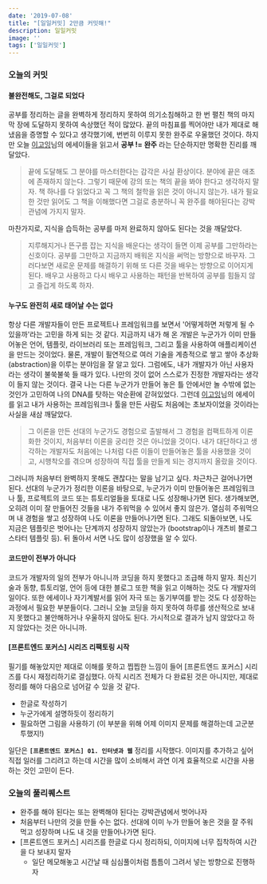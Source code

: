 ```yaml
---
date: '2019-07-08'
title: "[일일커밋] 2만큼 커밋해!"
description: 일일커밋
image: ''
tags: ['일일커밋']
---
```


### 오늘의 커밋

#### 불완전해도, 그걸로 되었다
공부를 정리하는 글을 완벽하게 정리하지 못하여 의기소침해하고 한 번 펼친 책의 마지막 장에 도달하지 못하여 속상했던 적이 많았다. 끝의 마침표를 찍어야만 내가 제대로 해냈음을 증명할 수 있다고 생각했기에, 번번히 이루지 못한 완주로 우울했던 것이다. 하지만 오늘 [이고잉](https://opentutorials.org/course/1189/15122)님의 에세이들을 읽고서 __공부 != 완주__ 라는 단순하지만 명확한 진리를 깨달았다.
> 끝에 도달해도 그 분야를 마스터한다는 감각은 사실 환상이다. 분야에 끝은 애초에 존재하지 않는다. 그렇기 때문에 강의 또는 책의 끝을 봐야 한다고 생각하지 말자. 책 하나를 다 읽었다고 꼭 그 책의 철학을 읽은 것이 아니지 않는가. 내가 필요한 것만 읽어도 그 책을 이해했다면 그걸로 충분하니 꼭 완주를 해야된다는 강박관념에 가지지 말자.

마찬가지로, 지식을 습득하는 공부를 마저 완료하지 않아도 된다는 것을 깨달았다.
> 지루해지거나 뜬구름 잡는 지식을 배운다는 생각이 들면 이제 공부를 그만하라는 신호이다. 공부를 그만하고 지금까지 배워온 지식을 써먹는 방향으로 바꾸자. 그러다보면 새로운 문제를 해결하기 위해 또 다른 것을 배우는 방향으로 이어지게 된다. 배우고 사용하고 다시 배우고 사용하는 패턴을 반복하여 공부를 힘들지 않고 즐겁게 하도록 하자.

#### 누구도 완전히 새로 태어날 수는 없다
항상 다른 개발자들이 만든 프로젝트나 프레임워크를 보면서 '어떻게하면 저렇게 될 수 있을까'라는 고민을 하게 되는 것 같다. 지금까지 내가 해 온 개발은 누군가가 이미 만들어놓은 언어, 템플릿, 라이브러리 또는 프레임워크, 그리고 툴을 사용하여 애플리케이션을 만드는 것이었다. 물론, 개발이 필연적으로 여러 기술을 계층적으로 쌓고 쌓아 추상화(abstraction)을 이루는 분야임을 잘 알고 있다. 그럼에도, 내가 개발자가 아닌 사용자라는 생각이 불쑥불쑥 들 때가 있다. 나만의 것이 없어 스스로가 진정한 개발자라는 생각이 들지 않는 것이다. 결국 나는 다른 누군가가 만들어 놓은 틀 안에서만 놀 수밖에 없는 것인가 고민하여 나의 DNA를 탓하는 악순환에 갇혀있었다. 그런데 [이고잉](https://opentutorials.org/course/1189/13853)님의 에세이를 읽고 내가 사용하는 프레임워크나 툴을 만든 사람도 처음에는 초보자이었을 것이라는 사실을 새삼 깨달았다. 
> 그 이론을 만든 선대의 누군가도 경험으로 출발해서 그 경험을 컴팩트하게 이론화한 것이지, 처음부터 이론을 궁리한 것은 아니었을 것이다. 내가 대단하다고 생각하는 개발자도 처음에는 나처럼 다른 이들이 만들어놓은 툴을 사용했을 것이고, 시행착오를 겪으며 성장하여 직접 툴을 만들게 되는 경지까지 올랐을 것이다. 

그러니까 처음부터 완벽하지 못해도 괜찮다는 말을 남기고 싶다. 차근차근 걸어나가면 된다. 선대의 누군가가 정리한 이론을 바탕으로, 누군가가 이미 만들어놓은 프레임워크나 툴, 프로젝트의 코드 또는 튜토리얼들을 토대로 나도 성장해나가면 된다. 생가해보면, 오히려 이미 잘 만들어진 것들을 내가 주워먹을 수 있어서 좋지 않은가. 열심히 주워먹으며 내 경험을 쌓고 성장하여 나도 이론을 만들어나가면 된다. 그래도 되돌아보면, 나도 지금은 템플릿은 벗어나는 단계까지 성장하지 않았는가 (bootstrap이나 개츠비 블로그 스타터 템플릿 등). 뒤 돌아서 서면 나도 많이 성장했을 알 수 있다.

#### 코드만이 전부가 아니다
코드가 개발자의 일의 전부가 아니니까 코딩을 하지 못했다고 조급해 하지 말자. 최신기술과 동향, 튜토리얼, 언어 등에 대한 블로그 또한 책을 읽고 이해하는 것도 다 개발자의 일이다. 또한 에세이나 자기계발서를 읽어 자극 또는 동기부여를 받는 것도 다 성장하는 과정에서 필요한 부분들이다. 그러니 오늘 코딩을 하지 못하여 하루를 생산적으로 보내지 못했다고 불안해하거나 우울하지 않아도 된다. 가시적으로 결과가 남지 않았다고 하지 않았다는 것은 아니니까.

#### [프론트엔드 포커스] 시리즈 리팩토링 시작
필기를 해놓았지만 제대로 이해를 못하고 찝찝한 느낌이 들어 [프론트엔드 포커스] 시리즈를 다시 재정리하기로 결심했다. 아직 시리즈 전체가 다 완료된 것은 아니지만, 제대로 정리를 해야 다음으로 넘어갈 수 있을 것 같다.
- 한글로 작성하기
- 누군가에게 설명하듯이 정리하기
- 필요하면 그림을 사용하기 (이 부분을 위해 어제 이미지 문제를 해결하는데 고군분투했지!)

일단은 __`[프론트엔드 포커스] 01. 인터넷과 웹`__ 정리를 시작했다. 이미지를 추가하고 싶어 직접 일러를 그리려고 하는데 시간을 많이 소비해서 과연 이게 효율적으로 시간을 사용하는 것인 고민이 든다.

### 오늘의 풀리퀘스트
- 완주를 해야 된다는 또는 완벽해야 된다는 강박관념에서 벗어나자
- 처음부터 나만의 것을 만들 수는 없다. 선대에 이미 누가 만들어 놓은 것을 잘 주워먹고 성장하며 나도 내 것을 만들어나가면 된다.
- [프론트엔드 포커스] 시리즈를 한글로 다시 정리하되, 이미지에 너무 집착하여 시간을 다 보내지 말자
    - 일단 메모해놓고 시간날 때 심심풀이처럼 틈틈이 그려서 넣는 방향으로 진행하자